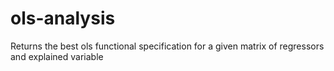 # ols-analysis
Returns the best ols functional specification for a given matrix of regressors and explained variable

